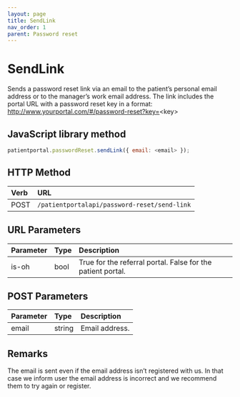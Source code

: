 ```yaml
---
layout: page
title: SendLink
nav_order: 1
parent: Password reset
---
```


# SendLink

Sends a password reset link via an email to the patient’s personal email address or to the manager’s work email address. The link includes the portal URL with a password reset key in a format: <http://www.yourportal.com/#/password-reset?key=><key\>

## JavaScript library method

```javascript
patientportal.passwordReset.sendLink({ email: <email> });
```

## HTTP Method

| Verb | URL                                               |
|:-----|:--------------------------------------------------|
| POST | `/patientportalapi/password-reset/send-link` |

## URL Parameters

| Parameter | Type   | Description                                                 |
|:----------|:-------|:------------------------------------------------------------|
| is-oh | bool | True for the referral portal. False for the patient portal. |

## POST Parameters

| Parameter | Type   | Description                                                 |
|:----------|:-------|:------------------------------------------------------------|
| email | string | Email address. |

## Remarks

The email is sent even if the email address isn’t registered with us. In that case we inform user the email address is incorrect and we recommend them to try again or register.
